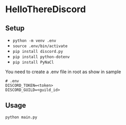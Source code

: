 # HelloThereDiscord

## Setup

- ``` python -m venv .env ```
- ``` source .env/bin/activate ```
- ``` pip install discord.py ```
- ``` pip install python-dotenv ```
- ``` pip install PyNaCl ```

You need to create a .env file in root as show in sample
```
# .env
DISCORD_TOKEN=<token>
DISCORD_GUILD=<guild_id>
```

## Usage

```python main.py```
